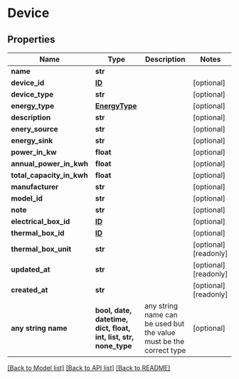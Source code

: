 # Device


## Properties
Name | Type | Description | Notes
------------ | ------------- | ------------- | -------------
**name** | **str** |  | 
**device_id** | [**ID**](ID.md) |  | [optional] 
**device_type** | **str** |  | [optional] 
**energy_type** | [**EnergyType**](EnergyType.md) |  | [optional] 
**description** | **str** |  | [optional] 
**enery_source** | **str** |  | [optional] 
**energy_sink** | **str** |  | [optional] 
**power_in_kw** | **float** |  | [optional] 
**annual_power_in_kwh** | **float** |  | [optional] 
**total_capacity_in_kwh** | **float** |  | [optional] 
**manufacturer** | **str** |  | [optional] 
**model_id** | **str** |  | [optional] 
**note** | **str** |  | [optional] 
**electrical_box_id** | [**ID**](ID.md) |  | [optional] 
**thermal_box_id** | [**ID**](ID.md) |  | [optional] 
**thermal_box_unit** | **str** |  | [optional] [readonly] 
**updated_at** | **str** |  | [optional] [readonly] 
**created_at** | **str** |  | [optional] [readonly] 
**any string name** | **bool, date, datetime, dict, float, int, list, str, none_type** | any string name can be used but the value must be the correct type | [optional]

[[Back to Model list]](../README.md#documentation-for-models) [[Back to API list]](../README.md#documentation-for-api-endpoints) [[Back to README]](../README.md)


